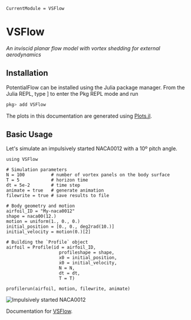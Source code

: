 ```@meta
CurrentModule = VSFlow
```

# VSFlow

*An inviscid planar flow model with vortex shedding for external aerodynamics*

## Installation

PotentialFlow can be installed using the Julia package manager. From the Julia REPL, type ] to enter the Pkg REPL mode and run

```julia
pkg> add VSFlow
```
The plots in this documentation are generated using [Plots.jl](http://docs.juliaplots.org/latest/).

## Basic Usage

Let's simulate an impulsively started NACA0012 with a 10º pitch angle.

```@example startingnaca0012
using VSFlow

# Simulation parameters
N = 100          # number of vortex panels on the body surface
T = 5            # horizon time
dt = 5e-2        # time step
animate = true   # generate animation
filewrite = true # save results to file

# Body geometry and motion
airfoil_ID = "My-naca0012"
shape = naca00(12.)
motion = uniform(1., 0., 0.)
initial_position = [0., 0., deg2rad(10.)]
initial_velocity = motion(0.)[2]

# Building the `Profile` object
airfoil = Profile(id = airfoil_ID,
                    profileshape = shape,
                    x0 = initial_position,
                    ẋ0 = initial_velocity,
                    N = N,
                    dt = dt,
                    T = T)

profilerun(airfoil, motion, filewrite, animate)
```
![Impulsively started NACA0012](My-naca0012_np100_dt005_T5_dv001_eps001.gif)

Documentation for [VSFlow](https://github.com/yosinlpet/VSFlow.jl).
